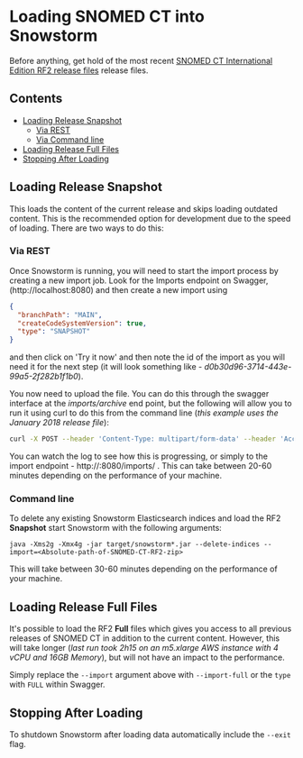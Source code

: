 # Loading SNOMED CT into Snowstorm

Before anything, get hold of the most recent [SNOMED CT International Edition RF2 release files](https://www.snomed.org/snomed-ct/get-snomed-ct) release files.

## Contents

- [Loading Release Snapshot](#loading-release-snapshot)
  * [Via REST](#via-rest)
  * [Via Command line](#via-command-line)
- [Loading Release Full Files](#loading-release-full-files)
- [Stopping After Loading](#stopping-after-loading)

## Loading Release Snapshot

This loads the content of the current release and skips loading outdated content. This is the recommended option for development due to the speed of loading. There are two ways to do this:

### Via REST

Once Snowstorm is running, you will need to start the import process by creating a new import job. Look for the Imports endpoint on Swagger, (http://localhost:8080) and then create a new import using

```json
{
  "branchPath": "MAIN",
  "createCodeSystemVersion": true,
  "type": "SNAPSHOT"
}
```

and then click on 'Try it now' and then note the id of the import as you will need it for the next step (it will look something like - _d0b30d96-3714-443e-99a5-2f282b1f1b0_).

You now need to upload the file. You can do this through the swagger interface at the *imports/archive* end point, but the following will allow you to run it using curl to do this from the command line (*this example uses the January 2018 release file*):

```bash
curl -X POST --header 'Content-Type: multipart/form-data' --header 'Accept: application/json' -F file=@SnomedCT_InternationalRF2_PRODUCTION_20180131T120000Z.zip 'http://localhost:8080/imports/<import id>/archive'
```

You can watch the log to see how this is progressing, or simply to the import endpoint - http://<ip address>:8080/imports/<import id> . This can take between 20-60 minutes depending on the performance of your machine.

### Command line

To delete any existing Snowstorm Elasticsearch indices and load the RF2 **Snapshot** start Snowstorm with the following arguments:

`java -Xms2g -Xmx4g -jar target/snowstorm*.jar --delete-indices --import=<Absolute-path-of-SNOMED-CT-RF2-zip>`

This will take between 30-60 minutes depending on the performance of your machine.

## Loading Release Full Files

It's possible to load the RF2 **Full** files which gives you access to all previous releases of SNOMED CT in addition to the current content. However, this will  take longer (*last run took 2h15 on an m5.xlarge AWS instance with 4 vCPU and 16GB Memory*), but will not have an impact to the performance.

Simply replace the `--import` argument above with `--import-full` or the `type` with `FULL` within Swagger.

## Stopping After Loading

To shutdown Snowstorm after loading data automatically include the `--exit` flag.
